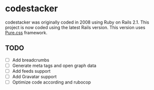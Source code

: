 # codestacker

codestacker was originally coded in 2008 using Ruby on Rails 2.1. This project is now coded using the latest Rails version. This version uses [Pure.css](http://purecss.io) framework.

## TODO

- [ ] Add breadcrumbs
- [ ] Generate meta tags and open graph data
- [ ] Add feeds support
- [ ] Add Gravatar support
- [ ] Optimize code according and rubocop
